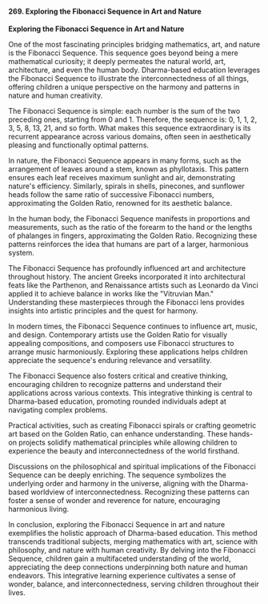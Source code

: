 
#### 269. **Exploring the Fibonacci Sequence in Art and Nature**

**Exploring the Fibonacci Sequence in Art and Nature**

  

One of the most fascinating principles bridging mathematics, art, and nature is the Fibonacci Sequence. This sequence goes beyond being a mere mathematical curiosity; it deeply permeates the natural world, art, architecture, and even the human body. Dharma-based education leverages the Fibonacci Sequence to illustrate the interconnectedness of all things, offering children a unique perspective on the harmony and patterns in nature and human creativity.

The Fibonacci Sequence is simple: each number is the sum of the two preceding ones, starting from 0 and 1. Therefore, the sequence is: 0, 1, 1, 2, 3, 5, 8, 13, 21, and so forth. What makes this sequence extraordinary is its recurrent appearance across various domains, often seen in aesthetically pleasing and functionally optimal patterns.

In nature, the Fibonacci Sequence appears in many forms, such as the arrangement of leaves around a stem, known as phyllotaxis. This pattern ensures each leaf receives maximum sunlight and air, demonstrating nature's efficiency. Similarly, spirals in shells, pinecones, and sunflower heads follow the same ratio of successive Fibonacci numbers, approximating the Golden Ratio, renowned for its aesthetic balance.

In the human body, the Fibonacci Sequence manifests in proportions and measurements, such as the ratio of the forearm to the hand or the lengths of phalanges in fingers, approximating the Golden Ratio. Recognizing these patterns reinforces the idea that humans are part of a larger, harmonious system.

The Fibonacci Sequence has profoundly influenced art and architecture throughout history. The ancient Greeks incorporated it into architectural feats like the Parthenon, and Renaissance artists such as Leonardo da Vinci applied it to achieve balance in works like the "Vitruvian Man." Understanding these masterpieces through the Fibonacci lens provides insights into artistic principles and the quest for harmony.

In modern times, the Fibonacci Sequence continues to influence art, music, and design. Contemporary artists use the Golden Ratio for visually appealing compositions, and composers use Fibonacci structures to arrange music harmoniously. Exploring these applications helps children appreciate the sequence's enduring relevance and versatility.

The Fibonacci Sequence also fosters critical and creative thinking, encouraging children to recognize patterns and understand their applications across various contexts. This integrative thinking is central to Dharma-based education, promoting rounded individuals adept at navigating complex problems.

Practical activities, such as creating Fibonacci spirals or crafting geometric art based on the Golden Ratio, can enhance understanding. These hands-on projects solidify mathematical principles while allowing children to experience the beauty and interconnectedness of the world firsthand.

Discussions on the philosophical and spiritual implications of the Fibonacci Sequence can be deeply enriching. The sequence symbolizes the underlying order and harmony in the universe, aligning with the Dharma-based worldview of interconnectedness. Recognizing these patterns can foster a sense of wonder and reverence for nature, encouraging harmonious living.

In conclusion, exploring the Fibonacci Sequence in art and nature exemplifies the holistic approach of Dharma-based education. This method transcends traditional subjects, merging mathematics with art, science with philosophy, and nature with human creativity. By delving into the Fibonacci Sequence, children gain a multifaceted understanding of the world, appreciating the deep connections underpinning both nature and human endeavors. This integrative learning experience cultivates a sense of wonder, balance, and interconnectedness, serving children throughout their lives.